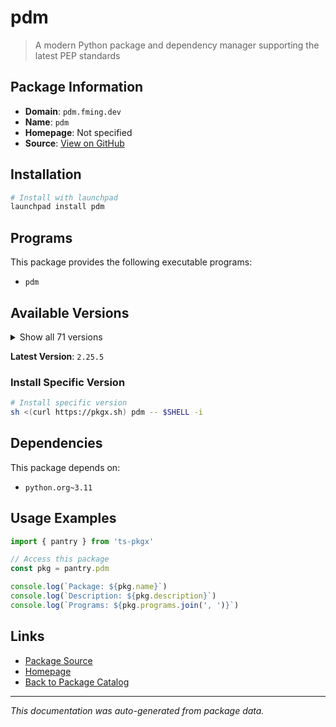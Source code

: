 # pdm

> A modern Python package and dependency manager supporting the latest PEP standards

## Package Information

- **Domain**: `pdm.fming.dev`
- **Name**: `pdm`
- **Homepage**: Not specified
- **Source**: [View on GitHub](https://github.com/pkgxdev/pantry/tree/main/projects/pdm.fming.dev/package.yml)

## Installation

```bash
# Install with launchpad
launchpad install pdm
```

## Programs

This package provides the following executable programs:

- `pdm`

## Available Versions

<details>
<summary>Show all 71 versions</summary>

- `2.25.5`, `2.25.4`, `2.25.3`, `2.25.2`, `2.25.1`
- `2.25.0`, `2.24.2`, `2.24.1`, `2.24.0`, `2.23.1`
- `2.23.0`, `2.22.4`, `2.22.3`, `2.22.2`, `2.22.1`
- `2.22.0`, `2.21.0`, `2.20.1`, `2.20.0`, `2.19.3`
- `2.19.2`, `2.19.1`, `2.19.0`, `2.18.2`, `2.18.1`
- `2.18.0`, `2.17.3`, `2.17.2`, `2.17.1`, `2.17.0`
- `2.16.1`, `2.16.0`, `2.15.4`, `2.15.3`, `2.15.2`
- `2.15.1`, `2.15.0`, `2.14.0`, `2.13.3`, `2.13.2`
- `2.13.1`, `2.13.0`, `2.12.4`, `2.12.3`, `2.12.2`
- `2.12.1`, `2.12.0`, `2.11.2`, `2.11.1`, `2.11.0`
- `2.10.4`, `2.10.3`, `2.10.2`, `2.10.1`, `2.10.0`
- `2.9.3`, `2.9.2`, `2.9.1`, `2.9.0`, `2.8.2`
- `2.8.1`, `2.8.0`, `2.7.4`, `2.7.3`, `2.7.2`
- `2.7.1`, `2.7.0`, `2.6.1`, `2.6.0`, `2.5.6`
- `2.5.3`

</details>

**Latest Version**: `2.25.5`

### Install Specific Version

```bash
# Install specific version
sh <(curl https://pkgx.sh) pdm -- $SHELL -i
```

## Dependencies

This package depends on:

- `python.org~3.11`

## Usage Examples

```typescript
import { pantry } from 'ts-pkgx'

// Access this package
const pkg = pantry.pdm

console.log(`Package: ${pkg.name}`)
console.log(`Description: ${pkg.description}`)
console.log(`Programs: ${pkg.programs.join(', ')}`)
```

## Links

- [Package Source](https://github.com/pkgxdev/pantry/tree/main/projects/pdm.fming.dev/package.yml)
- [Homepage](#)
- [Back to Package Catalog](../../package-catalog.md)

---

*This documentation was auto-generated from package data.*
